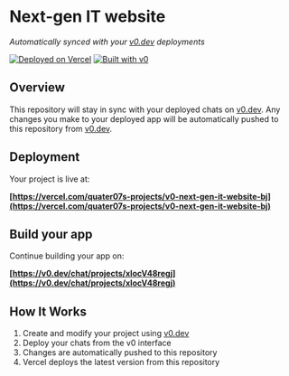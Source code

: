 # Next-gen IT website

*Automatically synced with your [v0.dev](https://v0.dev) deployments*

[![Deployed on Vercel](https://img.shields.io/badge/Deployed%20on-Vercel-black?style=for-the-badge&logo=vercel)](https://vercel.com/quater07s-projects/v0-next-gen-it-website-bj)
[![Built with v0](https://img.shields.io/badge/Built%20with-v0.dev-black?style=for-the-badge)](https://v0.dev/chat/projects/xIocV48regj)

## Overview

This repository will stay in sync with your deployed chats on [v0.dev](https://v0.dev).
Any changes you make to your deployed app will be automatically pushed to this repository from [v0.dev](https://v0.dev).

## Deployment

Your project is live at:

**[https://vercel.com/quater07s-projects/v0-next-gen-it-website-bj](https://vercel.com/quater07s-projects/v0-next-gen-it-website-bj)**

## Build your app

Continue building your app on:

**[https://v0.dev/chat/projects/xIocV48regj](https://v0.dev/chat/projects/xIocV48regj)**

## How It Works

1. Create and modify your project using [v0.dev](https://v0.dev)
2. Deploy your chats from the v0 interface
3. Changes are automatically pushed to this repository
4. Vercel deploys the latest version from this repository